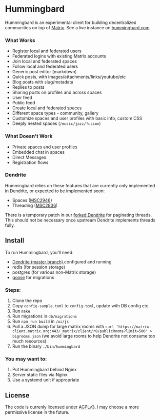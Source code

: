 # Hummingbard

Hummingbard is an experimental client for building decentralized communities on top of [Matrix](https:/matrix.org). See a live instance on [hummingbard.com](https://hummingbard.com)


### What Works
- Register local and federated users
- Federated logins with existing Matrix accounts
- Join local and federated spaces
- Follow local and federated users
- Generic post editor (markdown)
- Quick posts, with images/attachments/links/youtube/etc
- Blog posts with slug/metadata
- Replies to posts
- Sharing posts on profiles and across spaces
- User feed
- Public feed
- Create local and federated spaces 
- Different space types - community, gallery
- Customize spaces and user profiles with basic info, custom CSS
- Deeply nested spaces (`/music/jazz/fusion`)

### What Doesn't Work
- Private spaces and user profiles
- Embedded chat in spaces
- Direct Messages
- Registration flows


### Dendrite
Hummingbard relies on these features that are currently only implemented in Dendrite, or expected to be implemented soon:

- Spaces ([MSC2946](https://github.com/matrix-org/matrix-doc/pull/2946))
- Threading ([MSC2836](https://github.com/matrix-org/matrix-doc/pull/2836))

There is a temporary patch in our [forked
Dendrite](https://github.com/hummingbard/dendrite) for paginating threads. This
should not be necessary once upstream Dendrite implements threads fully.

## Install

To run Hummingbard, you'll need:

- [Dendrite (master branch) ](https://github.com/matrix-org/dendrite) configured and running
- redis (for session storage)
- postgres (for various non-Matrix storage)
- [goose](https://github.com/pressly/goose) for migrations

### Steps:

1. Clone the repo
2. Copy `config-sample.toml` to `config.toml`, update with DB config etc.
3. Run `make` 
4. Run migrations in `db/migrations`
5. Run `npm run build` in `/ui/js`
6. Pull a JSON dump for large matrix rooms with `curl 'https://matrix-client.matrix.org:443/_matrix/client/r0/publicRooms?limit=500' > bigrooms.json` (we avoid large rooms to help Dendrite not consume too much resources)
7. Run the binary `./bin/hummingbard`

### You may want to:
1. Put Hummingbard behind Nginx
2. Server static files via Nginx
3. Use a systemd unit if appropriate

## License
The code is currenly licensed under [AGPLv3](https://www.gnu.org/licenses/agpl-3.0.html). I may choose a more permissive license in the future.
